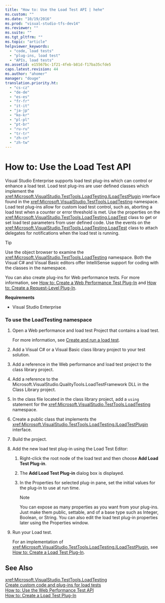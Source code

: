 ```yaml
---
title: "How to: Use the Load Test API | hehe"
ms.custom: ""
ms.date: "10/19/2016"
ms.prod: "visual-studio-tfs-dev14"
ms.reviewer: ""
ms.suite: ""
ms.tgt_pltfrm: ""
ms.topic: "article"
helpviewer_keywords: 
  - "code, load tests"
  - "plug-ins, load test"
  - "APIs, load tests"
ms.assetid: e15567bc-1f21-4feb-b81d-f17ba35cfde5
caps.latest.revision: 44
ms.author: "ahomer"
manager: "douge"
translation.priority.ht: 
  - "cs-cz"
  - "de-de"
  - "es-es"
  - "fr-fr"
  - "it-it"
  - "ja-jp"
  - "ko-kr"
  - "pl-pl"
  - "pt-br"
  - "ru-ru"
  - "tr-tr"
  - "zh-cn"
  - "zh-tw"
---
```

# How to: Use the Load Test API
Visual Studio Enterprise supports load test plug-ins which can control or enhance a load test. Load test plug-ins are user defined classes which implement the <xref:Microsoft.VisualStudio.TestTools.LoadTesting.ILoadTestPlugin> interface found in the <xref:Microsoft.VisualStudio.TestTools.LoadTesting> namespace. Load test plug-ins allow for custom load test control, such as, aborting a load test when a counter or error threshold is met. Use the properties on the <xref:Microsoft.VisualStudio.TestTools.LoadTesting.LoadTest> class to get or set load test parameters from user defined code. Use the events on the <xref:Microsoft.VisualStudio.TestTools.LoadTesting.LoadTest> class to attach delegates for notifications when the load test is running.  
  
> [!TIP]
>  Use the object browser to examine the <xref:Microsoft.VisualStudio.TestTools.LoadTesting> namespace. Both the Visual C# and Visual Basic editors offer IntelliSense support for coding with the classes in the namespace.  
  
 You can also create plug-ins for Web performance tests. For more information, see [How to: Create a Web Performance Test Plug-In](../test/how-to--create-a-web-performance-test-plug-in.md) and [How to: Create a Request-Level Plug-In](../test/how-to--create-a-request-level-plug-in.md).  
  
 **Requirements**  
  
-   Visual Studio Enterprise  
  
### To use the LoadTesting namespace  
  
1.  Open a Web performance and load test Project that contains a load test.  
  
     For more information, see [Create and run a load test](http://msdn.microsoft.com/en-us/7041cbcf-9ab1-4579-98ff-8f296aeaded4).  
  
2.  Add a Visual C# or a Visual Basic class library project to your test solution.  
  
3.  Add a reference in the Web performance and load test project to the class library project.  
  
4.  Add a reference to the Microsoft.VisualStudio.QualityTools.LoadTestFramework DLL in the Class Library project.  
  
5.  In the class file located in the class library project, add a `using` statement for the <xref:Microsoft.VisualStudio.TestTools.LoadTesting> namespace.  
  
6.  Create a public class that implements the <xref:Microsoft.VisualStudio.TestTools.LoadTesting.ILoadTestPlugin> interface.  
  
7.  Build the project.  
  
8.  Add the new load test plug-in using the Load Test Editor:  
  
    1.  Right-click the root node of the load test and then choose **Add Load Test Plug-in**.  
  
    2.  The **Add Load Test Plug-in** dialog box is displayed.  
  
    3.  In the Properties for selected plug-in pane, set the initial values for the plug-in to use at run time.  
  
        > [!NOTE]
        >  You can expose as many properties as you want from your plug-ins. Just make them public, settable, and of a base type such as Integer, Boolean, or String. You can also edit the load test plug-in properties later using the Properties window.  
  
9. Run your Load test.  
  
     For an implementation of <xref:Microsoft.VisualStudio.TestTools.LoadTesting.ILoadTestPlugin>, see [How to: Create a Load Test Plug-In](../test/how-to--create-a-load-test-plug-in.md).  
  
## See Also  
 <xref:Microsoft.VisualStudio.TestTools.LoadTesting>   
 [Create custom code and plug-ins for load tests](../test/create-custom-code-and-plug-ins-for-load-tests.md)   
 [How to: Use the Web Performance Test API](../test/how-to--use-the-web-performance-test-api.md)   
 [How to: Create a Load Test Plug-In](../test/how-to--create-a-load-test-plug-in.md)